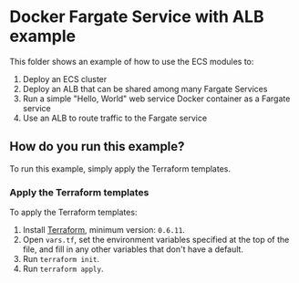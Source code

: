 # Docker Fargate Service with ALB example

This folder shows an example of how to use the ECS modules to:

1. Deploy an ECS cluster
1. Deploy an ALB that can be shared among many Fargate Services
1. Run a simple "Hello, World" web service Docker container as a Fargate service
1. Use an ALB to route traffic to the Fargate service

## How do you run this example?

To run this example, simply apply the Terraform templates.

### Apply the Terraform templates

To apply the Terraform templates:

1. Install [Terraform](https://www.terraform.io/), minimum version: `0.6.11`.
1. Open `vars.tf`, set the environment variables specified at the top of the file, and fill in any other variables that don't have a default.
1. Run `terraform init`.
1. Run `terraform apply`.
